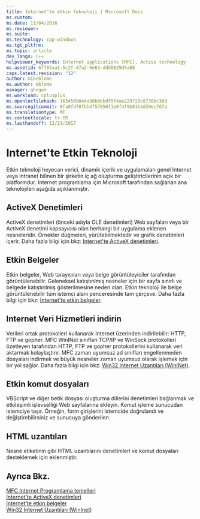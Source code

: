 ```yaml
---
title: Internet'te etkin teknoloji | Microsoft Docs
ms.custom: 
ms.date: 11/04/2016
ms.reviewer: 
ms.suite: 
ms.technology: cpp-windows
ms.tgt_pltfrm: 
ms.topic: article
dev_langs: C++
helpviewer_keywords: Internet applications [MFC], Active technology
ms.assetid: 6f782aa1-5c2f-47a2-9e63-ddd0829d5a08
caps.latest.revision: "12"
author: mikeblome
ms.author: mblome
manager: ghogen
ms.workload: cplusplus
ms.openlocfilehash: 163456b044a50bbbbdf5f4ae229723c8730bc369
ms.sourcegitcommit: 8fa8fdf0fbb4f57950f1e8f4f9b81b4d39ec7d7a
ms.translationtype: MT
ms.contentlocale: tr-TR
ms.lasthandoff: 12/21/2017
---
```

# <a name="active-technology-on-the-internet"></a>Internet'te Etkin Teknoloji
Etkin teknoloji heyecan verici, dinamik içerik ve uygulamaları genel Internet veya intranet bilinen bir şirketin iç ağ oluşturma geliştiricilerinin açık bir platformdur. Internet programlama için Microsoft tarafından sağlanan ana teknolojileri aşağıda açıklanmıştır.  
  
## <a name="activex-controls"></a>ActiveX Denetimleri  
 ActiveX denetimleri (önceki adıyla OLE denetimleri) Web sayfaları veya bir ActiveX denetimi kapsayıcısı olan herhangi bir uygulama eklenen nesneleridir. Örnekler düğmeleri, yürütebilmektedir ve grafik denetimleri içerir. Daha fazla bilgi için bkz: [Internet'te ActiveX denetimleri](../mfc/activex-controls-on-the-internet.md).  
  
## <a name="active-documents"></a>Etkin Belgeler  
 Etkin belgeler, Web tarayıcıları veya belge görüntüleyiciler tarafından görüntülenebilir. Geleneksel katıştırılmış nesneler için bir sayfa sınırlı ve belgede katıştırılmış gösterilmesine neden olan. Etkin teknoloji ile belge görüntülenebilir tüm istemci alanı penceresinde tam çerçeve. Daha fazla bilgi için bkz: [Internet'te etkin belgeler](../mfc/active-documents-on-the-internet.md).  
  
## <a name="internet-data-download-services"></a>Internet Veri Hizmetleri indirin  
 Verileri ortak protokolleri kullanarak Internet üzerinden indirilebilir: HTTP, FTP ve gopher. MFC WinINet sınıfları TCP/IP ve WinSock protokolleri özetleyen tarafından HTTP, FTP ve gopher protokollerini kullanarak veri aktarmak kolaylaştırır. MFC zaman uyumsuz ad sınıfları engellenmeden dosyaları indirmek ve büyük nesneler zaman uyumsuz olarak işlemek için bir yol sağlar. Daha fazla bilgi için bkz: [Win32 Internet Uzantıları (WinINet)](../mfc/win32-internet-extensions-wininet.md).  
  
## <a name="active-scripts"></a>Etkin komut dosyaları  
 VBScript ve diğer betik dosyası oluşturma dillerini denetimleri bağlanmak ve etkileşimli işlevselliği Web sayfalarına ekleyin. Komut işleme sunucudan istemciye taşır. Örneğin, form girişlerini istemcide doğrulandı ve değiştirebilirsiniz ve sunucuya gönderilen.  
  
## <a name="html-extensions"></a>HTML uzantıları  
 Nesne etiketinin gibi HTML uzantılarını denetimleri ve komut dosyaları desteklemek için eklenmiştir.  
  
## <a name="see-also"></a>Ayrıca Bkz.  
 [MFC Internet Programlama temelleri](../mfc/mfc-internet-programming-basics.md)   
 [Internet'te ActiveX denetimleri](../mfc/activex-controls-on-the-internet.md)   
 [Internet'te etkin belgeler](../mfc/active-documents-on-the-internet.md)   
 [Win32 Internet Uzantıları (WinInet)](../mfc/win32-internet-extensions-wininet.md)

